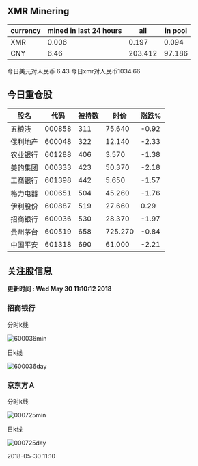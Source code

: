 ## XMR Minering

|currency|mined in last 24 hours|all|in pool|
|---|---|---|---|
|XMR|0.006|0.197|0.094|
|CNY|6.46|203.412|97.186|

今日美元对人民币 6.43	今日xmr对人民币1034.66


## 今日重仓股 

|股名|代码|被持数|时价|涨跌%|
|---|---|---|---|---|
|五粮液|000858|311|75.640|-0.92|
|保利地产|600048|322|12.140|-2.33|
|农业银行|601288|406|3.570|-1.38|
|美的集团|000333|423|50.370|-2.18|
|工商银行|601398|442|5.650|-1.57|
|格力电器|000651|504|45.260|-1.76|
|伊利股份|600887|519|27.660|0.29|
|招商银行|600036|530|28.370|-1.97|
|贵州茅台|600519|658|725.270|-0.84|
|中国平安|601318|690|61.000|-2.21|

## 关注股信息
**更新时间 : Wed May 30 11:10:12 2018**
### 招商银行 
分时k线

![600036min](http://image.sinajs.cn/newchart/min/n/sh600036.gif)

日k线

![600036day](http://image.sinajs.cn/newchart/daily/n/sh600036.gif)

### 京东方Ａ 
分时k线

![000725min](http://image.sinajs.cn/newchart/min/n/sz000725.gif)

日k线

![000725day](http://image.sinajs.cn/newchart/daily/n/sz000725.gif)

2018-05-30 11:10